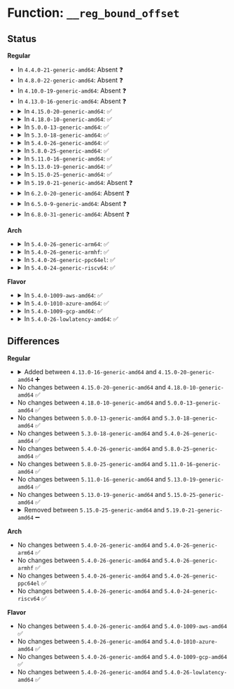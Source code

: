# Function: <code>__reg_bound_offset</code>

## Status
<b>Regular</b>
<ul>
<li>
In <code>4.4.0-21-generic-amd64</code>: Absent ❓
</li>
<li>
In <code>4.8.0-22-generic-amd64</code>: Absent ❓
</li>
<li>
In <code>4.10.0-19-generic-amd64</code>: Absent ❓
</li>
<li>
In <code>4.13.0-16-generic-amd64</code>: Absent ❓
</li>
<li>
<details>
<summary>In <code>4.15.0-20-generic-amd64</code>: ✅</summary>

```c
void __reg_bound_offset(struct bpf_reg_state * reg)
```

```json
{
  "name": "__reg_bound_offset",
  "collision_type": "Unique Static",
  "inline_type": "No",
  "funcs": [
    {
      "addr": 18446744071580557376,
      "name": "__reg_bound_offset",
      "external": false,
      "loc": "kernel/bpf/verifier.c:540",
      "file": "kernel/bpf/verifier.c",
      "inline": "seen, unknown",
      "caller_inline": [],
      "caller_func": [
        "kernel/bpf/verifier.c:check_cond_jmp_op",
        "kernel/bpf/verifier.c:check_cond_jmp_op",
        "kernel/bpf/verifier.c:__reg_combine_min_max",
        "kernel/bpf/verifier.c:__reg_combine_min_max",
        "kernel/bpf/verifier.c:adjust_reg_min_max_vals",
        "kernel/bpf/verifier.c:adjust_ptr_min_max_vals"
      ]
    }
  ],
  "symbols": [
    {
      "addr": 18446744071580557376,
      "name": "__reg_bound_offset",
      "section": ".text",
      "bind": "STB_LOCAL",
      "size": 60
    }
  ]
}
```
</details>
</li>
<li>
<details>
<summary>In <code>4.18.0-10-generic-amd64</code>: ✅</summary>

```c
void __reg_bound_offset(struct bpf_reg_state * reg)
```

```json
{
  "name": "__reg_bound_offset",
  "collision_type": "Unique Static",
  "inline_type": "No",
  "funcs": [
    {
      "addr": 18446744071580642176,
      "name": "__reg_bound_offset",
      "external": false,
      "loc": "kernel/bpf/verifier.c:667",
      "file": "kernel/bpf/verifier.c",
      "inline": "seen, unknown",
      "caller_inline": [],
      "caller_func": [
        "kernel/bpf/verifier.c:check_cond_jmp_op",
        "kernel/bpf/verifier.c:check_cond_jmp_op",
        "kernel/bpf/verifier.c:__reg_combine_min_max",
        "kernel/bpf/verifier.c:__reg_combine_min_max",
        "kernel/bpf/verifier.c:adjust_reg_min_max_vals",
        "kernel/bpf/verifier.c:adjust_ptr_min_max_vals",
        "kernel/bpf/verifier.c:check_helper_call"
      ]
    }
  ],
  "symbols": [
    {
      "addr": 18446744071580642176,
      "name": "__reg_bound_offset",
      "section": ".text",
      "bind": "STB_LOCAL",
      "size": 56
    }
  ]
}
```
</details>
</li>
<li>
<details>
<summary>In <code>5.0.0-13-generic-amd64</code>: ✅</summary>

```c
void __reg_bound_offset(struct bpf_reg_state * reg)
```

```json
{
  "name": "__reg_bound_offset",
  "collision_type": "Unique Static",
  "inline_type": "No",
  "funcs": [
    {
      "addr": 18446744071580703904,
      "name": "__reg_bound_offset",
      "external": false,
      "loc": "kernel/bpf/verifier.c:915",
      "file": "kernel/bpf/verifier.c",
      "inline": "seen, unknown",
      "caller_inline": [],
      "caller_func": [
        "kernel/bpf/verifier.c:check_cond_jmp_op",
        "kernel/bpf/verifier.c:check_cond_jmp_op",
        "kernel/bpf/verifier.c:__reg_combine_min_max",
        "kernel/bpf/verifier.c:__reg_combine_min_max",
        "kernel/bpf/verifier.c:adjust_reg_min_max_vals",
        "kernel/bpf/verifier.c:adjust_ptr_min_max_vals",
        "kernel/bpf/verifier.c:check_helper_call"
      ]
    }
  ],
  "symbols": [
    {
      "addr": 18446744071580703904,
      "name": "__reg_bound_offset",
      "section": ".text",
      "bind": "STB_LOCAL",
      "size": 56
    }
  ]
}
```
</details>
</li>
<li>
<details>
<summary>In <code>5.3.0-18-generic-amd64</code>: ✅</summary>

```c
void __reg_bound_offset(struct bpf_reg_state * reg)
```

```json
{
  "name": "__reg_bound_offset",
  "collision_type": "Unique Static",
  "inline_type": "No",
  "funcs": [
    {
      "addr": 18446744071580773232,
      "name": "__reg_bound_offset",
      "external": false,
      "loc": "kernel/bpf/verifier.c:974",
      "file": "kernel/bpf/verifier.c",
      "inline": "seen, unknown",
      "caller_inline": [],
      "caller_func": [
        "kernel/bpf/verifier.c:__reg_combine_min_max",
        "kernel/bpf/verifier.c:__reg_combine_min_max",
        "kernel/bpf/verifier.c:reg_set_min_max_inv",
        "kernel/bpf/verifier.c:reg_set_min_max_inv",
        "kernel/bpf/verifier.c:adjust_scalar_min_max_vals",
        "kernel/bpf/verifier.c:adjust_ptr_min_max_vals",
        "kernel/bpf/verifier.c:check_helper_call"
      ]
    }
  ],
  "symbols": [
    {
      "addr": 18446744071580773232,
      "name": "__reg_bound_offset",
      "section": ".text",
      "bind": "STB_LOCAL",
      "size": 56
    }
  ]
}
```
</details>
</li>
<li>
<details>
<summary>In <code>5.4.0-26-generic-amd64</code>: ✅</summary>

```c
void __reg_bound_offset(struct bpf_reg_state * reg)
```

```json
{
  "name": "__reg_bound_offset",
  "collision_type": "Unique Static",
  "inline_type": "No",
  "funcs": [
    {
      "addr": 18446744071580824016,
      "name": "__reg_bound_offset",
      "external": false,
      "loc": "kernel/bpf/verifier.c:975",
      "file": "kernel/bpf/verifier.c",
      "inline": "seen, unknown",
      "caller_inline": [],
      "caller_func": [
        "kernel/bpf/verifier.c:__reg_combine_min_max",
        "kernel/bpf/verifier.c:__reg_combine_min_max",
        "kernel/bpf/verifier.c:reg_set_min_max_inv",
        "kernel/bpf/verifier.c:reg_set_min_max_inv",
        "kernel/bpf/verifier.c:adjust_scalar_min_max_vals",
        "kernel/bpf/verifier.c:adjust_ptr_min_max_vals",
        "kernel/bpf/verifier.c:check_helper_call"
      ]
    }
  ],
  "symbols": [
    {
      "addr": 18446744071580824016,
      "name": "__reg_bound_offset",
      "section": ".text",
      "bind": "STB_LOCAL",
      "size": 56
    }
  ]
}
```
</details>
</li>
<li>
<details>
<summary>In <code>5.8.0-25-generic-amd64</code>: ✅</summary>

```c
void __reg_bound_offset(struct bpf_reg_state * reg)
```

```json
{
  "name": "__reg_bound_offset",
  "collision_type": "Unique Static",
  "inline_type": "No",
  "funcs": [
    {
      "addr": 18446744071580952656,
      "name": "__reg_bound_offset",
      "external": false,
      "loc": "kernel/bpf/verifier.c:1209",
      "file": "kernel/bpf/verifier.c",
      "inline": "seen, unknown",
      "caller_inline": [],
      "caller_func": [
        "kernel/bpf/verifier.c:__reg_combine_min_max",
        "kernel/bpf/verifier.c:__reg_combine_min_max",
        "kernel/bpf/verifier.c:adjust_scalar_min_max_vals",
        "kernel/bpf/verifier.c:adjust_ptr_min_max_vals",
        "kernel/bpf/verifier.c:check_helper_call",
        "kernel/bpf/verifier.c:__reg_combine_64_into_32",
        "kernel/bpf/verifier.c:__reg_combine_32_into_64"
      ]
    }
  ],
  "symbols": [
    {
      "addr": 18446744071580952656,
      "name": "__reg_bound_offset",
      "section": ".text",
      "bind": "STB_LOCAL",
      "size": 159
    }
  ]
}
```
</details>
</li>
<li>
<details>
<summary>In <code>5.11.0-16-generic-amd64</code>: ✅</summary>

```c
void __reg_bound_offset(struct bpf_reg_state * reg)
```

```json
{
  "name": "__reg_bound_offset",
  "collision_type": "Unique Static",
  "inline_type": "No",
  "funcs": [
    {
      "addr": 18446744071580951904,
      "name": "__reg_bound_offset",
      "external": false,
      "loc": "kernel/bpf/verifier.c:1241",
      "file": "kernel/bpf/verifier.c",
      "inline": "seen, unknown",
      "caller_inline": [],
      "caller_func": [
        "kernel/bpf/verifier.c:__reg_combine_min_max",
        "kernel/bpf/verifier.c:__reg_combine_min_max",
        "kernel/bpf/verifier.c:adjust_scalar_min_max_vals",
        "kernel/bpf/verifier.c:adjust_ptr_min_max_vals",
        "kernel/bpf/verifier.c:check_helper_call",
        "kernel/bpf/verifier.c:__reg_combine_64_into_32",
        "kernel/bpf/verifier.c:__reg_combine_32_into_64"
      ]
    }
  ],
  "symbols": [
    {
      "addr": 18446744071580951904,
      "name": "__reg_bound_offset",
      "section": ".text",
      "bind": "STB_LOCAL",
      "size": 159
    }
  ]
}
```
</details>
</li>
<li>
<details>
<summary>In <code>5.13.0-19-generic-amd64</code>: ✅</summary>

```c
void __reg_bound_offset(struct bpf_reg_state * reg)
```

```json
{
  "name": "__reg_bound_offset",
  "collision_type": "Unique Static",
  "inline_type": "No",
  "funcs": [
    {
      "addr": 18446744071580955520,
      "name": "__reg_bound_offset",
      "external": false,
      "loc": "kernel/bpf/verifier.c:1335",
      "file": "kernel/bpf/verifier.c",
      "inline": "seen, unknown",
      "caller_inline": [],
      "caller_func": [
        "kernel/bpf/verifier.c:__reg_combine_min_max",
        "kernel/bpf/verifier.c:__reg_combine_min_max",
        "kernel/bpf/verifier.c:adjust_scalar_min_max_vals",
        "kernel/bpf/verifier.c:adjust_ptr_min_max_vals",
        "kernel/bpf/verifier.c:__reg_combine_64_into_32",
        "kernel/bpf/verifier.c:__reg_combine_32_into_64"
      ]
    }
  ],
  "symbols": [
    {
      "addr": 18446744071580955520,
      "name": "__reg_bound_offset",
      "section": ".text",
      "bind": "STB_LOCAL",
      "size": 159
    }
  ]
}
```
</details>
</li>
<li>
<details>
<summary>In <code>5.15.0-25-generic-amd64</code>: ✅</summary>

```c
void __reg_bound_offset(struct bpf_reg_state * reg)
```

```json
{
  "name": "__reg_bound_offset",
  "collision_type": "Unique Static",
  "inline_type": "No",
  "funcs": [
    {
      "addr": 18446744071581160400,
      "name": "__reg_bound_offset",
      "external": false,
      "loc": "kernel/bpf/verifier.c:1349",
      "file": "kernel/bpf/verifier.c",
      "inline": "seen, unknown",
      "caller_inline": [],
      "caller_func": [
        "kernel/bpf/verifier.c:__reg_combine_min_max",
        "kernel/bpf/verifier.c:__reg_combine_min_max",
        "kernel/bpf/verifier.c:check_alu_op",
        "kernel/bpf/verifier.c:adjust_scalar_min_max_vals",
        "kernel/bpf/verifier.c:adjust_ptr_min_max_vals",
        "kernel/bpf/verifier.c:check_helper_call",
        "kernel/bpf/verifier.c:__reg_combine_64_into_32",
        "kernel/bpf/verifier.c:__reg_combine_32_into_64"
      ]
    }
  ],
  "symbols": [
    {
      "addr": 18446744071581160400,
      "name": "__reg_bound_offset",
      "section": ".text",
      "bind": "STB_LOCAL",
      "size": 159
    }
  ]
}
```
</details>
</li>
<li>
<details>
<summary>In <code>5.19.0-21-generic-amd64</code>: Absent ❓</summary>

```json
{
  "name": "__reg_bound_offset",
  "collision_type": "Unique Static",
  "inline_type": "Full",
  "funcs": [
    {
      "addr": 18446744071581449594,
      "name": "__reg_bound_offset",
      "external": false,
      "loc": "kernel/bpf/verifier.c:1553",
      "file": "kernel/bpf/verifier.c",
      "inline": "not declared, inlined",
      "caller_inline": [
        "kernel/bpf/verifier.c:reg_bounds_sync"
      ],
      "caller_func": []
    }
  ],
  "symbols": []
}
```
</details>
</li>
<li>
<details>
<summary>In <code>6.2.0-20-generic-amd64</code>: Absent ❓</summary>

```json
{
  "name": "__reg_bound_offset",
  "collision_type": "Unique Static",
  "inline_type": "Full",
  "funcs": [
    {
      "addr": 18446744071581803354,
      "name": "__reg_bound_offset",
      "external": false,
      "loc": "kernel/bpf/verifier.c:1767",
      "file": "kernel/bpf/verifier.c",
      "inline": "not declared, inlined",
      "caller_inline": [
        "kernel/bpf/verifier.c:reg_bounds_sync"
      ],
      "caller_func": []
    }
  ],
  "symbols": []
}
```
</details>
</li>
<li>
<details>
<summary>In <code>6.5.0-9-generic-amd64</code>: Absent ❓</summary>

```json
{
  "name": "__reg_bound_offset",
  "collision_type": "Unique Static",
  "inline_type": "Full",
  "funcs": [
    {
      "addr": 18446744071582021653,
      "name": "__reg_bound_offset",
      "external": false,
      "loc": "kernel/bpf/verifier.c:2164",
      "file": "kernel/bpf/verifier.c",
      "inline": "not declared, inlined",
      "caller_inline": [
        "kernel/bpf/verifier.c:reg_bounds_sync"
      ],
      "caller_func": []
    }
  ],
  "symbols": []
}
```
</details>
</li>
<li>
<details>
<summary>In <code>6.8.0-31-generic-amd64</code>: Absent ❓</summary>

```json
{
  "name": "__reg_bound_offset",
  "collision_type": "Unique Static",
  "inline_type": "Full",
  "funcs": [
    {
      "addr": 18446744071582150713,
      "name": "__reg_bound_offset",
      "external": false,
      "loc": "kernel/bpf/verifier.c:2164",
      "file": "kernel/bpf/verifier.c",
      "inline": "not declared, inlined",
      "caller_inline": [
        "kernel/bpf/verifier.c:reg_bounds_sync"
      ],
      "caller_func": []
    }
  ],
  "symbols": []
}
```
</details>
</li>
</ul>
<b>Arch</b>
<ul>
<li>
<details>
<summary>In <code>5.4.0-26-generic-arm64</code>: ✅</summary>

```c
void __reg_bound_offset(struct bpf_reg_state * reg)
```

```json
{
  "name": "__reg_bound_offset",
  "collision_type": "Unique Static",
  "inline_type": "No",
  "funcs": [
    {
      "addr": 18446603336492147832,
      "name": "__reg_bound_offset",
      "external": false,
      "loc": "kernel/bpf/verifier.c:975",
      "file": "kernel/bpf/verifier.c",
      "inline": "seen, unknown",
      "caller_inline": [],
      "caller_func": [
        "kernel/bpf/verifier.c:check_cond_jmp_op",
        "kernel/bpf/verifier.c:check_cond_jmp_op",
        "kernel/bpf/verifier.c:__reg_combine_min_max",
        "kernel/bpf/verifier.c:__reg_combine_min_max",
        "kernel/bpf/verifier.c:adjust_scalar_min_max_vals",
        "kernel/bpf/verifier.c:adjust_ptr_min_max_vals",
        "kernel/bpf/verifier.c:check_helper_call"
      ]
    }
  ],
  "symbols": [
    {
      "addr": 18446603336492147832,
      "name": "__reg_bound_offset",
      "section": ".text",
      "bind": "STB_LOCAL",
      "size": 64
    }
  ]
}
```
</details>
</li>
<li>
<details>
<summary>In <code>5.4.0-26-generic-armhf</code>: ✅</summary>

```c
void __reg_bound_offset(struct bpf_reg_state * reg)
```

```json
{
  "name": "__reg_bound_offset",
  "collision_type": "Unique Static",
  "inline_type": "No",
  "funcs": [
    {
      "addr": 3226045276,
      "name": "__reg_bound_offset",
      "external": false,
      "loc": "kernel/bpf/verifier.c:975",
      "file": "kernel/bpf/verifier.c",
      "inline": "seen, unknown",
      "caller_inline": [],
      "caller_func": [
        "kernel/bpf/verifier.c:__reg_combine_min_max",
        "kernel/bpf/verifier.c:__reg_combine_min_max",
        "kernel/bpf/verifier.c:reg_set_min_max_inv",
        "kernel/bpf/verifier.c:reg_set_min_max_inv",
        "kernel/bpf/verifier.c:adjust_scalar_min_max_vals",
        "kernel/bpf/verifier.c:adjust_ptr_min_max_vals",
        "kernel/bpf/verifier.c:check_helper_call"
      ]
    }
  ],
  "symbols": [
    {
      "addr": 3226045276,
      "name": "__reg_bound_offset",
      "section": ".text",
      "bind": "STB_LOCAL",
      "size": 156
    }
  ]
}
```
</details>
</li>
<li>
<details>
<summary>In <code>5.4.0-26-generic-ppc64el</code>: ✅</summary>

```c
void __reg_bound_offset(struct bpf_reg_state * reg)
```

```json
{
  "name": "__reg_bound_offset",
  "collision_type": "Unique Static",
  "inline_type": "No",
  "funcs": [
    {
      "addr": 13835058055285355056,
      "name": "__reg_bound_offset",
      "external": false,
      "loc": "kernel/bpf/verifier.c:975",
      "file": "kernel/bpf/verifier.c",
      "inline": "seen, unknown",
      "caller_inline": [],
      "caller_func": [
        "kernel/bpf/verifier.c:__reg_combine_min_max",
        "kernel/bpf/verifier.c:__reg_combine_min_max",
        "kernel/bpf/verifier.c:reg_set_min_max_inv",
        "kernel/bpf/verifier.c:reg_set_min_max_inv",
        "kernel/bpf/verifier.c:adjust_scalar_min_max_vals",
        "kernel/bpf/verifier.c:adjust_ptr_min_max_vals",
        "kernel/bpf/verifier.c:check_helper_call"
      ]
    }
  ],
  "symbols": [
    {
      "addr": 13835058055285355056,
      "name": "__reg_bound_offset",
      "section": ".text",
      "bind": "STB_LOCAL",
      "size": 104
    }
  ]
}
```
</details>
</li>
<li>
<details>
<summary>In <code>5.4.0-24-generic-riscv64</code>: ✅</summary>

```c
void __reg_bound_offset(struct bpf_reg_state * reg)
```

```json
{
  "name": "__reg_bound_offset",
  "collision_type": "Unique Static",
  "inline_type": "No",
  "funcs": [
    {
      "addr": 18446743936272308412,
      "name": "__reg_bound_offset",
      "external": false,
      "loc": "kernel/bpf/verifier.c:975",
      "file": "kernel/bpf/verifier.c",
      "inline": "seen, unknown",
      "caller_inline": [],
      "caller_func": [
        "kernel/bpf/verifier.c:__reg_combine_min_max",
        "kernel/bpf/verifier.c:__reg_combine_min_max",
        "kernel/bpf/verifier.c:reg_set_min_max_inv",
        "kernel/bpf/verifier.c:reg_set_min_max_inv",
        "kernel/bpf/verifier.c:adjust_scalar_min_max_vals",
        "kernel/bpf/verifier.c:adjust_ptr_min_max_vals",
        "kernel/bpf/verifier.c:check_helper_call"
      ]
    }
  ],
  "symbols": [
    {
      "addr": 18446743936272308412,
      "name": "__reg_bound_offset",
      "section": ".text",
      "bind": "STB_LOCAL",
      "size": 64
    }
  ]
}
```
</details>
</li>
</ul>
<b>Flavor</b>
<ul>
<li>
<details>
<summary>In <code>5.4.0-1009-aws-amd64</code>: ✅</summary>

```c
void __reg_bound_offset(struct bpf_reg_state * reg)
```

```json
{
  "name": "__reg_bound_offset",
  "collision_type": "Unique Static",
  "inline_type": "No",
  "funcs": [
    {
      "addr": 18446744071580792816,
      "name": "__reg_bound_offset",
      "external": false,
      "loc": "kernel/bpf/verifier.c:975",
      "file": "kernel/bpf/verifier.c",
      "inline": "seen, unknown",
      "caller_inline": [],
      "caller_func": [
        "kernel/bpf/verifier.c:__reg_combine_min_max",
        "kernel/bpf/verifier.c:__reg_combine_min_max",
        "kernel/bpf/verifier.c:reg_set_min_max_inv",
        "kernel/bpf/verifier.c:reg_set_min_max_inv",
        "kernel/bpf/verifier.c:adjust_scalar_min_max_vals",
        "kernel/bpf/verifier.c:adjust_ptr_min_max_vals",
        "kernel/bpf/verifier.c:check_helper_call"
      ]
    }
  ],
  "symbols": [
    {
      "addr": 18446744071580792816,
      "name": "__reg_bound_offset",
      "section": ".text",
      "bind": "STB_LOCAL",
      "size": 56
    }
  ]
}
```
</details>
</li>
<li>
<details>
<summary>In <code>5.4.0-1010-azure-amd64</code>: ✅</summary>

```c
void __reg_bound_offset(struct bpf_reg_state * reg)
```

```json
{
  "name": "__reg_bound_offset",
  "collision_type": "Unique Static",
  "inline_type": "No",
  "funcs": [
    {
      "addr": 18446744071580738992,
      "name": "__reg_bound_offset",
      "external": false,
      "loc": "kernel/bpf/verifier.c:975",
      "file": "kernel/bpf/verifier.c",
      "inline": "seen, unknown",
      "caller_inline": [],
      "caller_func": [
        "kernel/bpf/verifier.c:__reg_combine_min_max",
        "kernel/bpf/verifier.c:__reg_combine_min_max",
        "kernel/bpf/verifier.c:reg_set_min_max_inv",
        "kernel/bpf/verifier.c:reg_set_min_max_inv",
        "kernel/bpf/verifier.c:adjust_scalar_min_max_vals",
        "kernel/bpf/verifier.c:adjust_ptr_min_max_vals",
        "kernel/bpf/verifier.c:check_helper_call"
      ]
    }
  ],
  "symbols": [
    {
      "addr": 18446744071580738992,
      "name": "__reg_bound_offset",
      "section": ".text",
      "bind": "STB_LOCAL",
      "size": 56
    }
  ]
}
```
</details>
</li>
<li>
<details>
<summary>In <code>5.4.0-1009-gcp-amd64</code>: ✅</summary>

```c
void __reg_bound_offset(struct bpf_reg_state * reg)
```

```json
{
  "name": "__reg_bound_offset",
  "collision_type": "Unique Static",
  "inline_type": "No",
  "funcs": [
    {
      "addr": 18446744071580784064,
      "name": "__reg_bound_offset",
      "external": false,
      "loc": "kernel/bpf/verifier.c:975",
      "file": "kernel/bpf/verifier.c",
      "inline": "seen, unknown",
      "caller_inline": [],
      "caller_func": [
        "kernel/bpf/verifier.c:__reg_combine_min_max",
        "kernel/bpf/verifier.c:__reg_combine_min_max",
        "kernel/bpf/verifier.c:reg_set_min_max_inv",
        "kernel/bpf/verifier.c:reg_set_min_max_inv",
        "kernel/bpf/verifier.c:adjust_scalar_min_max_vals",
        "kernel/bpf/verifier.c:adjust_ptr_min_max_vals",
        "kernel/bpf/verifier.c:check_helper_call"
      ]
    }
  ],
  "symbols": [
    {
      "addr": 18446744071580784064,
      "name": "__reg_bound_offset",
      "section": ".text",
      "bind": "STB_LOCAL",
      "size": 56
    }
  ]
}
```
</details>
</li>
<li>
<details>
<summary>In <code>5.4.0-26-lowlatency-amd64</code>: ✅</summary>

```c
void __reg_bound_offset(struct bpf_reg_state * reg)
```

```json
{
  "name": "__reg_bound_offset",
  "collision_type": "Unique Static",
  "inline_type": "No",
  "funcs": [
    {
      "addr": 18446744071580842448,
      "name": "__reg_bound_offset",
      "external": false,
      "loc": "kernel/bpf/verifier.c:975",
      "file": "kernel/bpf/verifier.c",
      "inline": "seen, unknown",
      "caller_inline": [],
      "caller_func": [
        "kernel/bpf/verifier.c:__reg_combine_min_max",
        "kernel/bpf/verifier.c:__reg_combine_min_max",
        "kernel/bpf/verifier.c:reg_set_min_max_inv",
        "kernel/bpf/verifier.c:reg_set_min_max_inv",
        "kernel/bpf/verifier.c:adjust_scalar_min_max_vals",
        "kernel/bpf/verifier.c:adjust_ptr_min_max_vals",
        "kernel/bpf/verifier.c:check_helper_call"
      ]
    }
  ],
  "symbols": [
    {
      "addr": 18446744071580842448,
      "name": "__reg_bound_offset",
      "section": ".text",
      "bind": "STB_LOCAL",
      "size": 56
    }
  ]
}
```
</details>
</li>
</ul>

## Differences
<b>Regular</b>
<ul>
<li>
<details>
<summary>Added between <code>4.13.0-16-generic-amd64</code> and <code>4.15.0-20-generic-amd64</code> ➕</summary>

```c
void __reg_bound_offset(struct bpf_reg_state * reg)
```
</details>
</li>
<li>
No changes between <code>4.15.0-20-generic-amd64</code> and <code>4.18.0-10-generic-amd64</code> ✅
</li>
<li>
No changes between <code>4.18.0-10-generic-amd64</code> and <code>5.0.0-13-generic-amd64</code> ✅
</li>
<li>
No changes between <code>5.0.0-13-generic-amd64</code> and <code>5.3.0-18-generic-amd64</code> ✅
</li>
<li>
No changes between <code>5.3.0-18-generic-amd64</code> and <code>5.4.0-26-generic-amd64</code> ✅
</li>
<li>
No changes between <code>5.4.0-26-generic-amd64</code> and <code>5.8.0-25-generic-amd64</code> ✅
</li>
<li>
No changes between <code>5.8.0-25-generic-amd64</code> and <code>5.11.0-16-generic-amd64</code> ✅
</li>
<li>
No changes between <code>5.11.0-16-generic-amd64</code> and <code>5.13.0-19-generic-amd64</code> ✅
</li>
<li>
No changes between <code>5.13.0-19-generic-amd64</code> and <code>5.15.0-25-generic-amd64</code> ✅
</li>
<li>
<details>
<summary>Removed between <code>5.15.0-25-generic-amd64</code> and <code>5.19.0-21-generic-amd64</code> ➖</summary>

```c
void __reg_bound_offset(struct bpf_reg_state * reg)
```
</details>
</li>
</ul>
<b>Arch</b>
<ul>
<li>
No changes between <code>5.4.0-26-generic-amd64</code> and <code>5.4.0-26-generic-arm64</code> ✅
</li>
<li>
No changes between <code>5.4.0-26-generic-amd64</code> and <code>5.4.0-26-generic-armhf</code> ✅
</li>
<li>
No changes between <code>5.4.0-26-generic-amd64</code> and <code>5.4.0-26-generic-ppc64el</code> ✅
</li>
<li>
No changes between <code>5.4.0-26-generic-amd64</code> and <code>5.4.0-24-generic-riscv64</code> ✅
</li>
</ul>
<b>Flavor</b>
<ul>
<li>
No changes between <code>5.4.0-26-generic-amd64</code> and <code>5.4.0-1009-aws-amd64</code> ✅
</li>
<li>
No changes between <code>5.4.0-26-generic-amd64</code> and <code>5.4.0-1010-azure-amd64</code> ✅
</li>
<li>
No changes between <code>5.4.0-26-generic-amd64</code> and <code>5.4.0-1009-gcp-amd64</code> ✅
</li>
<li>
No changes between <code>5.4.0-26-generic-amd64</code> and <code>5.4.0-26-lowlatency-amd64</code> ✅
</li>
</ul>
